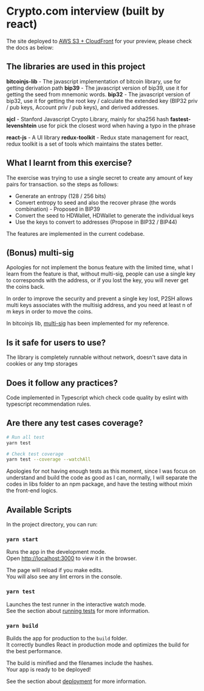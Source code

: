 # Crypto.com interview (built by react)

The site deployed to [AWS S3 + CloudFront](https://d1p37yk9w71ory.cloudfront.net/index.html) for your preview, please check the docs as below:

## The libraries are used in this project

**bitcoinjs-lib** - The javascript implementation of bitcoin library, use for getting derivation path
**bip39** - The javascript version of bip39, use it for getting the seed from mnemonic words.
**bip32** - The javascript version of bip32, use it for getting the root key / calculate the extended key (BIP32 priv / pub keys, Account priv / pub keys), and derived addresses.

**sjcl** - Stanford Javascript Crypto Library, mainly for sha256 hash
**fastest-levenshtein** use for pick the closest word when having a typo in the phrase

**react-js** - A UI library
**redux-toolkit** - Redux state management for react, redux toolkit is a set of tools which maintains the states better.

## What I learnt from this exercise?

The exercise was trying to use a single secret to create any amount of key pairs for transaction. so the steps as follows:

* Generate an entropy (128 / 256 bits)
* Convert entropy to seed and also the recover phrase (the words combination) - Proposed in BIP39
* Convert the seed to HDWallet, HDWallet to generate the individual keys
* Use the keys to convert to addresses (Propose in BIP32 / BIP44)

The features are implemented in the current codebase.

## (Bonus) multi-sig

Apologies for not implement the bonus feature with the limited time, what I learn from the feature is that, without multi-sig, people can use a single key to corresponds with the address, or if you lost the key, you will never get the coins back.

In order to improve the security and prevent a single key lost, P2SH allows multi keys associates with the multisig address, and you need at least n of m keys in order to move the coins.

In bitcoinjs lib, [multi-sig](https://github.com/bitcoinjs/bitcoinjs-lib/blob/239711bf4ef00651af92049bcdf88b12252b945c/test/integration/addresses.spec.ts#L73) has been implemented for my reference.

## Is it safe for users to use?

The library is completely runnable without network, doesn't save data in cookies or any tmp storages

## Does it follow any practices?

Code implemented in Typescript which check code quality by eslint with typescript recommendation rules.

## Are there any test cases coverage?

```sh
# Run all test
yarn test

# Check test coverage
yarn test --coverage --watchAll
```

Apologies for not having enough tests as this moment, since I was focus on understand and build the code as good as I can, normally, I will separate the codes in libs folder to an npm package, and have the testing without mixin the front-end logics.

## Available Scripts

In the project directory, you can run:

### `yarn start`

Runs the app in the development mode.\
Open [http://localhost:3000](http://localhost:3000) to view it in the browser.

The page will reload if you make edits.\
You will also see any lint errors in the console.

### `yarn test`

Launches the test runner in the interactive watch mode.\
See the section about [running tests](https://facebook.github.io/create-react-app/docs/running-tests) for more information.

### `yarn build`

Builds the app for production to the `build` folder.\
It correctly bundles React in production mode and optimizes the build for the best performance.

The build is minified and the filenames include the hashes.\
Your app is ready to be deployed!

See the section about [deployment](https://facebook.github.io/create-react-app/docs/deployment) for more information.
